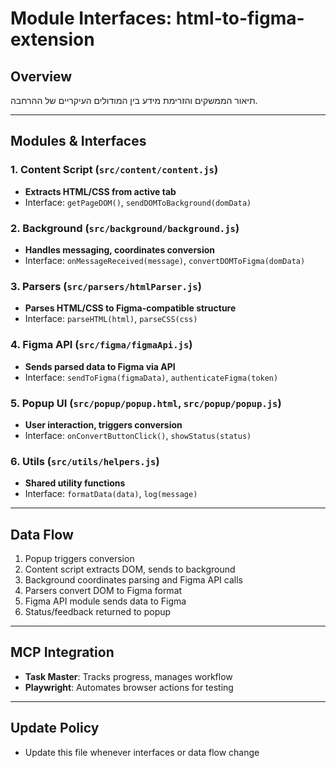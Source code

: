 # Module Interfaces: html-to-figma-extension

## Overview
תיאור הממשקים והזרימת מידע בין המודולים העיקריים של ההרחבה.

---

## Modules & Interfaces

### 1. Content Script (`src/content/content.js`)
- **Extracts HTML/CSS from active tab**
- Interface: `getPageDOM()`, `sendDOMToBackground(domData)`

### 2. Background (`src/background/background.js`)
- **Handles messaging, coordinates conversion**
- Interface: `onMessageReceived(message)`, `convertDOMToFigma(domData)`

### 3. Parsers (`src/parsers/htmlParser.js`)
- **Parses HTML/CSS to Figma-compatible structure**
- Interface: `parseHTML(html)`, `parseCSS(css)`

### 4. Figma API (`src/figma/figmaApi.js`)
- **Sends parsed data to Figma via API**
- Interface: `sendToFigma(figmaData)`, `authenticateFigma(token)`

### 5. Popup UI (`src/popup/popup.html`, `src/popup/popup.js`)
- **User interaction, triggers conversion**
- Interface: `onConvertButtonClick()`, `showStatus(status)`

### 6. Utils (`src/utils/helpers.js`)
- **Shared utility functions**
- Interface: `formatData(data)`, `log(message)`

---

## Data Flow
1. Popup triggers conversion
2. Content script extracts DOM, sends to background
3. Background coordinates parsing and Figma API calls
4. Parsers convert DOM to Figma format
5. Figma API module sends data to Figma
6. Status/feedback returned to popup

---

## MCP Integration
- **Task Master**: Tracks progress, manages workflow
- **Playwright**: Automates browser actions for testing

---

## Update Policy
- Update this file whenever interfaces or data flow change
